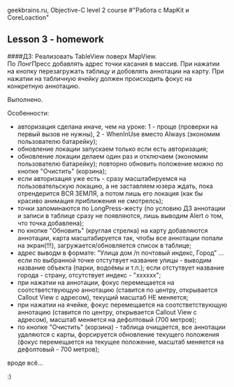 geekbrains.ru, Objective-C level 2 course
#"Работа с MapKit и CoreLoaction"

## Lesson 3 - homework
####ДЗ:
Реализовать TableView поверх MapView.  
По ЛонгПресс добавлять адрес точки касания в массив. При нажатии на кнопку перезагружать таблицу и добовлять аннотации на карту. При нажатии на табличную ячейку должен происходить фокус на конкретную аннотацию.

Выполнено.

Особенности:
- авторизация сделана иначе, чем на уроке: 1 - проще (проверки на первый вызов не нужны), 2 - WhenInUse вместо Always (экономим пользователю батарейку);
- обновление локации запускаем только если есть авторизация;
- обновление локации делаем один раз и отключаем (экономим пользователю батарейку); повторно обновить положение можно по кнопке "Очистить" (корзина);
- если авторизация уже есть - сразу масштабируемся на пользовательскую локацию, а не заставляем юзера ждать, пока отрендерится ВСЯ ЗЕМЛЯ, а потом лишь его локация (как бы красиво анимация приближения не смотрелсь);
- точки запоминаются по LongPress-жесту (по условию ДЗ аннотации и записи в таблице сразу не появляются, лишь выводим Alert о том, что точка добавлена);
- по кнопке "Обновить" (круглая стрелка) на карту добавляются аннотации, карта масштабируется так, чтобы все аннотации попали на экран(!!!), загружается/обновляется список в таблице;
- адрес выводм в формате: "Улица дом /n почтовый индекс, Город" ... если по выбранной точке отстутвует название улицы - выводим название объекта (парки, водоёмы и т.п.); если отстутвует название города - страну, отсутствует индекс - "xxxxxx";
- при нажатии на аннотации, фокус перемещается на соотстветствующую аннотацию (ставится по центру, открывается Callout View с адресом), текущий масштаб НЕ меняется;
- при нажатии на ячейке, фокус перемещается на соотстветствующую аннотацию (ставится по центру, открывается Callout View с адресом), масштаб меняется на дефолтовый (700 метров);
- по кнопке "Очистить" (корзина) - таблица очищается, все аннотации удаляются с карты, форсируется обновление текущего положения (фокус перемещается на текущее положение, масштаб меняется на дефолтовый - 700 метров);

вроде всё...

:)
